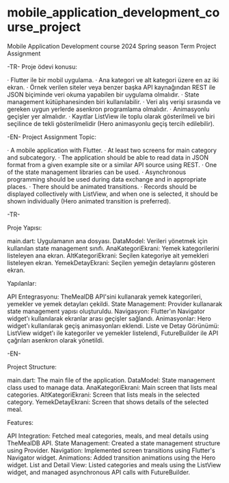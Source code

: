 # mobile_application_development_course_project

Mobile Application Development course 2024 Spring season Term Project Assignment

-TR- Proje ödevi konusu:

· Flutter ile bir mobil uygulama.
· Ana kategori ve alt kategori üzere en az iki ekran.
· Örnek verilen siteler veya benzer başka API kaynağından REST ile JSON biçiminde veri okuma yapabilen bir uygulama olmalıdır.
· State management kütüphanesinden biri kullanılabilir.
· Veri alış verişi sırasında ve gereken uygun yerlerde asenkron programlama olmalıdır.
· Animasyonlu geçişler yer almalıdır.
· Kayıtlar ListView ile toplu olarak gösterilmeli ve biri seçilince de tekli gösterilmelidir (Hero animasyonlu geçiş tercih edilebilir).

-EN- Project Assignment Topic:

· A mobile application with Flutter.
· At least two screens for main category and subcategory.
· The application should be able to read data in JSON format from a given example site or a similar API source using REST.
· One of the state management libraries can be used.
· Asynchronous programming should be used during data exchange and in appropriate places.
· There should be animated transitions.
· Records should be displayed collectively with ListView, and when one is selected, it should be shown individually (Hero animated transition is preferred).


-TR-

Proje Yapısı:

main.dart: Uygulamanın ana dosyası.
DataModel: Verileri yönetmek için kullanılan state management sınıfı.
AnaKategoriEkrani: Yemek kategorilerini listeleyen ana ekran.
AltKategoriEkrani: Seçilen kategoriye ait yemekleri listeleyen ekran.
YemekDetayEkrani: Seçilen yemeğin detaylarını gösteren ekran.

Yapılanlar:

API Entegrasyonu: TheMealDB API'sini kullanarak yemek kategorileri, yemekler ve yemek detayları çekildi.
State Management: Provider kullanarak state management yapısı oluşturuldu.
Navigasyon: Flutter'ın Navigator widget'ı kullanılarak ekranlar arası geçişler sağlandı.
Animasyonlar: Hero widget'ı kullanılarak geçiş animasyonları eklendi.
Liste ve Detay Görünümü: ListView widget'ı ile kategoriler ve yemekler listelendi, FutureBuilder ile API çağrıları asenkron olarak yönetildi.


-EN-

Project Structure:

main.dart: The main file of the application.
DataModel: State management class used to manage data.
AnaKategoriEkrani: Main screen that lists meal categories.
AltKategoriEkrani: Screen that lists meals in the selected category.
YemekDetayEkrani: Screen that shows details of the selected meal.

Features:

API Integration: Fetched meal categories, meals, and meal details using TheMealDB API.
State Management: Created a state management structure using Provider.
Navigation: Implemented screen transitions using Flutter's Navigator widget.
Animations: Added transition animations using the Hero widget.
List and Detail View: Listed categories and meals using the ListView widget, and managed asynchronous API calls with FutureBuilder.
